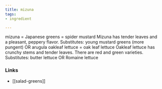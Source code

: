 ```yaml
---
title: mizuna
tags:
- ingredient

---
```

mizuna = Japanese greens = spider mustard Mizuna has tender leaves and a pleasant, peppery flavor. Substitutes: young mustard greens (more pungent) OR arugula oakleaf lettuce = oak leaf lettuce Oakleaf lettuce has crunchy stems and tender leaves. There are red and green varieties. Substitutes: butter lettuce OR Romaine lettuce

### Links

* [[salad-greens]]
